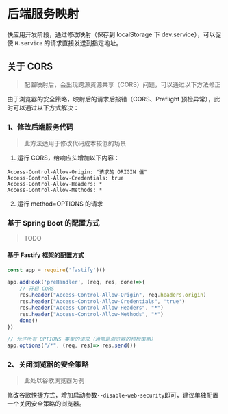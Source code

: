 # 后端服务映射

快应用开发阶段，通过修改映射（保存到 localStorage 下 dev.service），可以促使 `H.service` 的请求直接发送到指定地址。

## 关于 CORS
> 配置映射后，会出现跨源资源共享（CORS）问题，可以通过以下方法修正

由于浏览器的安全策略，映射后的请求后报错（CORS、Preflight 预检异常），此时可以通过以下方式解决：

### 1、修改后端服务代码
> 此方法适用于修改代码成本较低的场景

1. 运行 CORS，给响应头增加以下内容：
```shell
Access-Control-Allow-Origin: "请求的 ORIGIN 值"
Access-Control-Allow-Credentials: true
Access-Control-Allow-Headers: *
Access-Control-Allow-Methods: *
```
2. 运行 method=OPTIONS 的请求

### 基于 Spring Boot 的配置方式
> TODO

#### 基于 Fastify 框架的配置方式

```javascript
const app = require('fastify')()

app.addHook('preHandler', (req, res, done)=>{
    // 开启 CORS
    res.header("Access-Control-Allow-Origin", req.headers.origin)
    res.header("Access-Control-Allow-Credentials", 'true')
    res.header("Access-Control-Allow-Headers", "*")
    res.header("Access-Control-Allow-Methods", "*")
    done()
})

// 允许所有 OPTIONS 类型的请求（通常是浏览器的预检策略）
app.options("/*", (req, res)=> res.send())
```

### 2、关闭浏览器的安全策略
> 此处以谷歌浏览器为例

修改谷歌快捷方式，增加启动参数`--disable-web-security`即可，建议单独配置一个关闭安全策略的浏览器。
